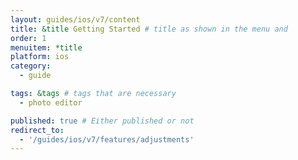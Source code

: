```yaml
---
layout: guides/ios/v7/content
title: &title Getting Started # title as shown in the menu and 
order: 1
menuitem: *title
platform: ios
category: 
  - guide

tags: &tags # tags that are necessary
  - photo editor 

published: true # Either published or not 
redirect_to:
  - '/guides/ios/v7/features/adjustments'
---
```

